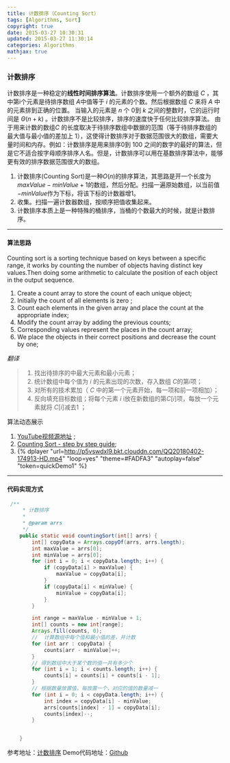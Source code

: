 ```yaml
---
title: 计数排序（Counting Sort）
tags: [Algorithms, Sort]
copyright: true
date: 2015-03-27 10:30:31
updated: 2015-03-27 11:30:14
categories: Algorithms
mathjax: true
---
```

### 计数排序
计数排序是一种稳定的**线性时间排序算法**。计数排序使用一个额外的数组 $C$ ，其中第i个元素是待排序数组 $A$中值等于 $i$ 的元素的个数。然后根据数组 $C$ 来将 $A$ 中的元素排到正确的位置。
当输入的元素是 $n$ 个 $0$到 $k$ 之间的整数时，它的运行时间是 $\Theta (n+k)$ 。计数排序不是比较排序，排序的速度快于任何比较排序算法。
由于用来计数的数组$C$ 的长度取决于待排序数组中数据的范围（等于待排序数组的最大值与最小值的差加上 $1$），这使得计数排序对于数据范围很大的数组，需要大量时间和内存。例如：计数排序是用来排序$0$到 $100$ 之间的数字的最好的算法，但是它不适合按字母顺序排序人名。但是，计数排序可以用在基数排序算法中，能够更有效的排序数据范围很大的数组。
1. 计数排序(Counting Sort)是一种$O(n)$的排序算法，其思路是开一个长度为$maxValue-minValue+1$的数组，然后分配。扫描一遍原始数组，以当前值$-minValue$作为下标，将该下标的计数器增$1$。
2. 收集。扫描一遍计数器数组，按顺序把值收集起来。
3. 计数排序本质上是一种特殊的桶排序，当桶的个数最大的时候，就是计数排序。

<!-- more -->

-------

#### 算法思路
Counting sort is a sorting technique based on keys between a specific range, it works by counting the number of objects having distinct key values.Then doing some arithmetic to calculate the position of each object in the output sequence.

1. Create a count array to store the count of each unique object;
2. Initially the count of all elements is zero ;
3. Count each elements in the given array and  place the count at the appropriate index;
4. Modify the count array by adding the previous counts;
5. Corresponding values represent the places in the count array;
6. We place the objects in their correct positions and decrease the count by one;

*翻译*
> 1. 找出待排序的中最大元素和最小元素；
> 2. 统计数组中每个值为 $i$ 的元素出现的次数，存入数组 $C$的第$i$项；
> 3. 对所有的技术累加（ $C$ 中的第一个元素开始，每一项和前一项相加）；
> 4. 反向填充目标数组；将每个元素 $i$ i放在新数组的第$C[i]$项，每放一个元素就将 $C[i]$减去$1$ ；


算法动态展示
 1. [YouTube视频源地址](https://www.youtube.com/watch?v=7zuGmKfUt7s&t=15s) ;
 2. [Counting Sort - step by step guide](https://www.youtube.com/watch?v=TTnvXY82dtM);
 3. {% dplayer "url=http://p5vswdxl9.bkt.clouddn.com/QQ20180402-174913-HD.mp4"   "loop=yes" "theme=#FADFA3" "autoplay=false" "token=quickDemo1" %}
 
-------

#### 代码实现方式
```java
 /**
     * 计数排序 
     *
     * @param arrs
     */
    public static void countingSort(int[] arrs) {
        int[] copyData = Arrays.copyOf(arrs, arrs.length);
        int maxValue = arrs[0];
        int minValue = arrs[0];
        for (int i = 0; i < copyData.length; i++) {
            if (copyData[i] > maxValue) {
                maxValue = copyData[i];
            }
            if (copyData[i] < minValue) {
                minValue = copyData[i];
            }
        }

        int range = maxValue - minValue + 1;
        int[] counts = new int[range];
        Arrays.fill(counts, 0);
        //  计算数组中每个值和最小值的差，并计数
        for (int arr : copyData) {
            counts[arr - minValue]++;
        }
        // 得到数组中大于某个数的值一共有多少个
        for (int i = 1; i < counts.length; i++) {
            counts[i] = counts[i] + counts[i - 1];
        }
        // 根据数量放置值，每放置一个，对应的值的数量减一
        for (int i = 0; i < copyData.length; i++) {
            int index = copyData[i] - minValue;
            arrs[counts[index] - 1] = copyData[i];
            counts[index]--;
        }


    }

```

参考地址：[计数排序](https://github.com/hustcc/JS-Sorting-Algorithm/blob/master/8.countingSort.md)
Demo代码地址：[Github](https://github.com/edgeowner/JavaCoreDemo)

